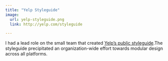 ```yaml
---
title: "Yelp Styleguide"
image:
  url: yelp-styleguide.png
  link: http://yelp.com/styleguide

---
```


I had a lead role on the small team that created [Yelp’s public styleguide][1].The styleguide precipitated an organization-wide effort towards modular design across all platforms.

[1]: http://yelp.com/styleguide